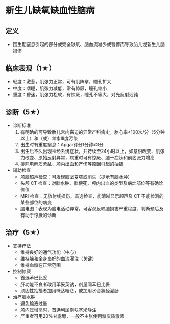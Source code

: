 # 新生儿缺氧缺血性脑病
## 定义
- 围生期窒息引起的部分或完全缺氧、脑血流减少或暂停而导致胎儿或新生儿脑损伤
## 临床表现（1★）
- 轻度：激惹，肌张力正常，可有肌阵挛，瞳孔扩大
- 中度：嗜睡，肌张力减低，常有惊厥，瞳孔缩小
- 重度：昏迷，肌张力松软，有惊厥，瞳孔不等大，对光反射迟钝
## 诊断（5★）
- 诊断标准
  1. 有明确的可导致胎儿宫内窘迫的异常产科病史，胎心率<100次/分（5分钟以上）和（或）羊水III度污染
  2. 出生时有重度窒息：Apgar评分1分钟≤3分
  3. 出生后不久出现神经系统症状，并持续至24小时以上，如意识改变、肌张力改变、原始反射异常，病重时可有惊厥、脑干症状和前囟张力增高
  4. 排除电解质紊乱、颅内出血和产伤等原因引起的抽搐
- 辅助检查
  - 颅脑超声检查：可发现脑室变窄或消失（提示有脑水肿）
  - 头颅 CT 检查：对脑水肿、脑梗死、颅内出血的类型及病灶部位等有确诊价值
  - MRI 检查：无放射线损伤，首选检查，能清晰显示超声及 CT 不能检测的某些部位的病变
  - 脑电图：表现为脑电活动异常。可客观反映脑损害严重程度、判断预后及有助于惊厥的诊断
## 治疗（5★）
- 支持疗法 
  - 维持良好的通气功能（中心）
  - 维持脑和全身良好的血流灌注（关键）
  - 维持血糖在正常范围
- 控制惊厥 
  - 首选苯巴比妥
  - 肝功能不良者改用苯妥英钠，剂量同苯巴比妥
  - 顽固性抽搐者加用咪达唑仑，或加用水合氯醛灌肠
- 治疗脑水肿 
  - 避免输液过量
  - 颅内压增高时，首选利尿剂呋塞米静注
  - 严重者可用20%甘露醇，一般不主张使用糖皮质激素





